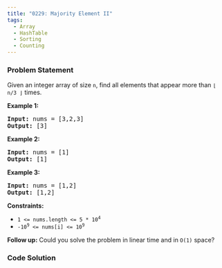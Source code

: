 ```yaml
---
title: "0229: Majority Element II"
tags:
  - Array
  - HashTable
  - Sorting
  - Counting
---
```

### Problem Statement

<p>Given an integer array of size <code>n</code>, find all elements that appear more than <code>&lfloor; n/3 &rfloor;</code> times.</p>


<p><strong class="example">Example 1:</strong></p>

<pre>
<strong>Input:</strong> nums = [3,2,3]
<strong>Output:</strong> [3]
</pre>

<p><strong class="example">Example 2:</strong></p>

<pre>
<strong>Input:</strong> nums = [1]
<strong>Output:</strong> [1]
</pre>

<p><strong class="example">Example 3:</strong></p>

<pre>
<strong>Input:</strong> nums = [1,2]
<strong>Output:</strong> [1,2]
</pre>


<p><strong>Constraints:</strong></p>

<ul>
	<li><code>1 &lt;= nums.length &lt;= 5 * 10<sup>4</sup></code></li>
	<li><code>-10<sup>9</sup> &lt;= nums[i] &lt;= 10<sup>9</sup></code></li>
</ul>


<p><strong>Follow up:</strong> Could you solve the problem in linear time and in <code>O(1)</code> space?</p>


### Code Solution

```python

```
